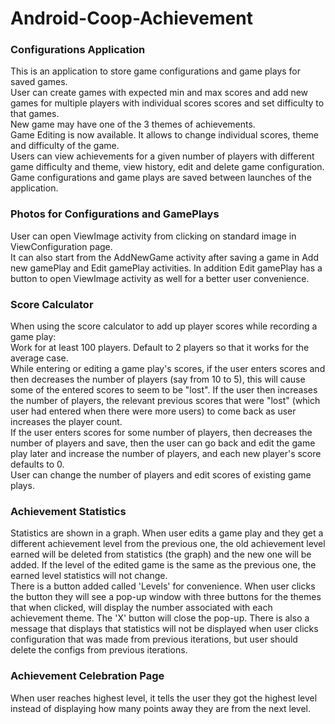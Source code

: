 # Android-Coop-Achievement

### Configurations Application
This is an application to store game configurations and game plays for saved games. <br>
User can create games with expected min and max scores and add new games for multiple players with individual scores scores and set difficulty to that games. <br>
New game may have one of the 3 themes of achievements. <br>
Game Editing is now available. It allows to change individual scores, theme and difficulty of the game.<br>
Users can view achievements for a given number of players with different game difficulty and theme, view history, edit and delete game configuration.<br>
Game configurations and game plays are saved between launches of the application.<br>

### Photos for Configurations and GamePlays
User can open ViewImage activity from clicking on standard image in ViewConfiguration page. <br>
It can also start from the AddNewGame activity after saving a game in Add new gamePlay and Edit gamePlay activities. In addition Edit gamePlay has a button to open ViewImage activity as well for a better user convenience.

### Score Calculator
When using the score calculator to add up player scores while recording a game play: <br>
Work for at least 100 players. Default to 2 players so that it works for the average case. <br>
While entering or editing a game play's scores, if the user enters scores and then decreases the number of players (say from 10 to 5), this will cause some of the entered scores to seem to be "lost". If the user then increases the number of players, the relevant previous scores that were "lost" (which user had entered when there were more users) to come back as user increases the player count.<br>
If the user enters scores for some number of players, then decreases the number of players and save, then the user can go back and edit the game play later and increase the number of players, and each new player's score defaults to 0. <br>
User can change the number of players and edit scores of existing game plays.

### Achievement Statistics
Statistics are shown in a graph. When user edits a game play and they get a different achievement level from the previous one, the old achievement level earned will be deleted from statistics (the graph) and the new one will be added. If the level of the edited game is the same as the previous one, the earned level statistics will not change. <br>
There is a button added called 'Levels' for convenience. When user clicks the button they will see a pop-up window with three buttons for the themes that when clicked, will display the number associated with each achievement theme. The 'X' button will close the pop-up. There is also a message that displays that statistics will not be displayed when user clicks configuration that was made from previous iterations, but user should delete the configs from previous iterations.

### Achievement Celebration Page
When user reaches highest level, it tells the user they got the highest level instead of displaying how many points away they are from the next level.
